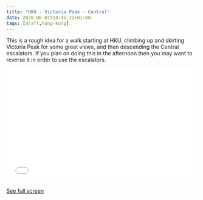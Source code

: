```yaml
---
title: "HKU - Victoria Peak - Central"
date: 2020-06-07T14:45:22+01:00
tags: [draft,hong-kong]
---
```


This is a rough idea for a walk starting at HKU, climbing up and skirting Victoria Peak for some great views, and then descending the Central escalators.  If you plan on doing this in the afternoon then you may want to reverse it in order to use the escalators.

<iframe width="100%" height="300px" frameborder="0" allowfullscreen src="//umap.openstreetmap.fr/en/map/untitled-map_456009?scaleControl=false&miniMap=false&scrollWheelZoom=false&zoomControl=true&allowEdit=false&moreControl=true&searchControl=null&tilelayersControl=null&embedControl=null&datalayersControl=true&onLoadPanel=undefined&captionBar=false"></iframe><p><a href="//umap.openstreetmap.fr/en/map/untitled-map_456009">See full screen</a></p>